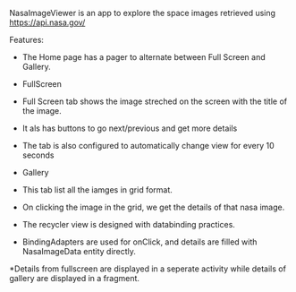 NasaImageViewer is an app to explore the space images retrieved using https://api.nasa.gov/

Features:
* The Home page has a pager to alternate between Full Screen and Gallery.

* FullScreen
* Full Screen tab shows the image streched on the screen with the title of the image.
* It als has buttons to go next/previous and get more details
* The tab is also configured to automatically change view for every 10 seconds

* Gallery
* This tab list all the iamges in grid format.
* On clicking the image in the grid, we get the details of that nasa image.
* The recycler view is designed with databinding practices.
* BindingAdapters are used for onClick, and details are filled with NasaImageData entity directly.

*Details from fullscreen are displayed in a seperate activity while details of gallery are displayed in a fragment.